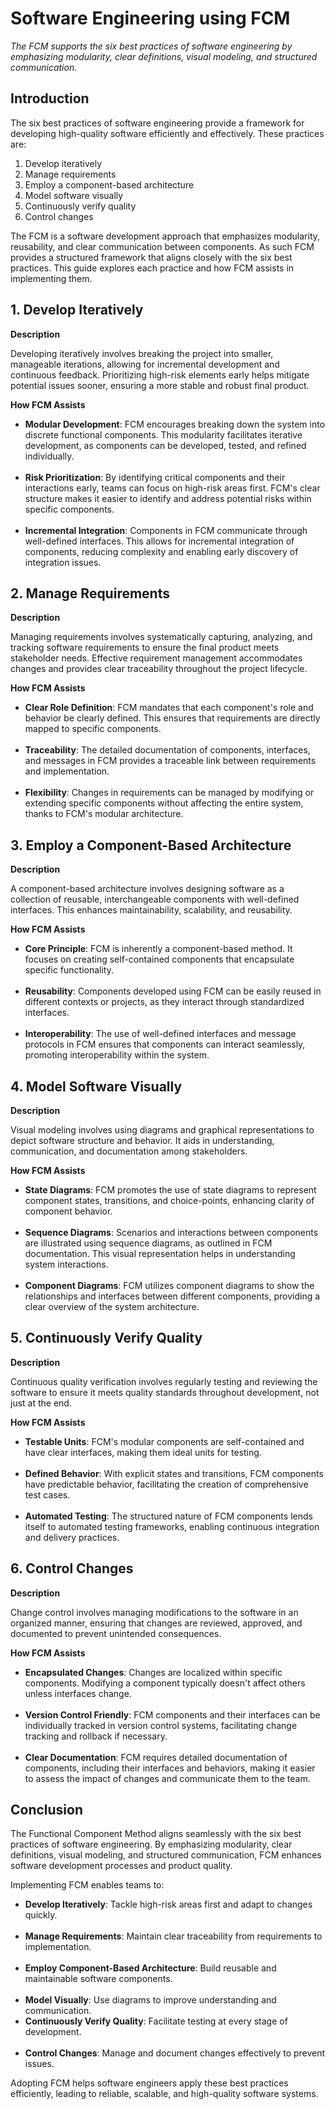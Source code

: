 # Software Engineering using FCM

_The FCM supports the six best practices of software engineering by emphasizing modularity, clear definitions, visual modeling, and structured communication._

## Introduction

The six best practices of software engineering provide a framework for developing high-quality software efficiently and effectively. These practices are:

1. Develop iteratively
2. Manage requirements
3. Employ a component-based architecture
4. Model software visually
5. Continuously verify quality
6. Control changes

The FCM is a software development approach that emphasizes modularity, reusability, and clear communication between components. As such FCM provides a structured framework that aligns closely with the six best practices. This guide explores each practice and how FCM assists in implementing them.

## 1. Develop Iteratively

**Description**

Developing iteratively involves breaking the project into smaller, manageable iterations, allowing for incremental development and continuous feedback. Prioritizing high-risk elements early helps mitigate potential issues sooner, ensuring a more stable and robust final product.

**How FCM Assists**

* **Modular Development**: FCM encourages breaking down the system into discrete functional components. This modularity facilitates iterative development, as components can be developed, tested, and refined individually.<br><br>
* **Risk Prioritization**: By identifying critical components and their interactions early, teams can focus on high-risk areas first. FCM's clear structure makes it easier to identify and address potential risks within specific components.<br><br>
* **Incremental Integration**: Components in FCM communicate through well-defined interfaces. This allows for incremental integration of components, reducing complexity and enabling early discovery of integration issues.

## 2. Manage Requirements

**Description**

Managing requirements involves systematically capturing, analyzing, and tracking software requirements to ensure the final product meets stakeholder needs. Effective requirement management accommodates changes and provides clear traceability throughout the project lifecycle.

**How FCM Assists**

* **Clear Role Definition**: FCM mandates that each component's role and behavior be clearly defined. This ensures that requirements are directly mapped to specific components.<br><br>
* **Traceability**: The detailed documentation of components, interfaces, and messages in FCM provides a traceable link between requirements and implementation.<br><br>
* **Flexibility**: Changes in requirements can be managed by modifying or extending specific components without affecting the entire system, thanks to FCM's modular architecture.

## 3. Employ a Component-Based Architecture

**Description**

A component-based architecture involves designing software as a collection of reusable, interchangeable components with well-defined interfaces. This enhances maintainability, scalability, and reusability.

**How FCM Assists**

* **Core Principle**: FCM is inherently a component-based method. It focuses on creating self-contained components that encapsulate specific functionality.<br><br>
* **Reusability**: Components developed using FCM can be easily reused in different contexts or projects, as they interact through standardized interfaces.<br><br>
* **Interoperability**: The use of well-defined interfaces and message protocols in FCM ensures that components can interact seamlessly, promoting interoperability within the system.

## 4. Model Software Visually

**Description**

Visual modeling involves using diagrams and graphical representations to depict software structure and behavior. It aids in understanding, communication, and documentation among stakeholders.

**How FCM Assists**

* **State Diagrams**: FCM promotes the use of state diagrams to represent component states, transitions, and choice-points, enhancing clarity of component behavior.<br><br>
* **Sequence Diagrams**: Scenarios and interactions between components are illustrated using sequence diagrams, as outlined in FCM documentation. This visual representation helps in understanding system interactions.<br><br>
* **Component Diagrams**: FCM utilizes component diagrams to show the relationships and interfaces between different components, providing a clear overview of the system architecture.

## 5. Continuously Verify Quality

**Description**

Continuous quality verification involves regularly testing and reviewing the software to ensure it meets quality standards throughout development, not just at the end.

**How FCM Assists**

* **Testable Units**: FCM's modular components are self-contained and have clear interfaces, making them ideal units for testing.<br><br>
* **Defined Behavior**: With explicit states and transitions, FCM components have predictable behavior, facilitating the creation of comprehensive test cases.<br><br>
* **Automated Testing**: The structured nature of FCM components lends itself to automated testing frameworks, enabling continuous integration and delivery practices.

## 6. Control Changes

**Description**

Change control involves managing modifications to the software in an organized manner, ensuring that changes are reviewed, approved, and documented to prevent unintended consequences.

**How FCM Assists**

* **Encapsulated Changes**: Changes are localized within specific components. Modifying a component typically doesn't affect others unless interfaces change.<br><br>
* **Version Control Friendly**: FCM components and their interfaces can be individually tracked in version control systems, facilitating change tracking and rollback if necessary.<br><br>
* **Clear Documentation**: FCM requires detailed documentation of components, including their interfaces and behaviors, making it easier to assess the impact of changes and communicate them to the team.

## Conclusion

The Functional Component Method aligns seamlessly with the six best practices of software engineering. By emphasizing modularity, clear definitions, visual modeling, and structured communication, FCM enhances software development processes and product quality.

Implementing FCM enables teams to:

* **Develop Iteratively**: Tackle high-risk areas first and adapt to changes quickly.<br><br>
* **Manage Requirements**: Maintain clear traceability from requirements to implementation.<br><br>
* **Employ Component-Based Architecture**: Build reusable and maintainable software components.<br><br>
* **Model Visually**: Use diagrams to improve understanding and communication.
* **Continuously Verify Quality**: Facilitate testing at every stage of development.<br><br>
* **Control Changes**: Manage and document changes effectively to prevent issues.

Adopting FCM helps software engineers apply these best practices efficiently, leading to reliable, scalable, and high-quality software systems.
